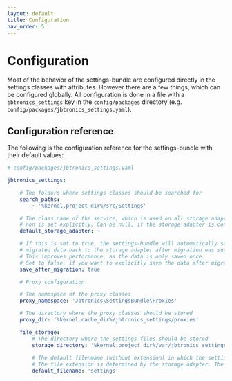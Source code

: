 ```yaml
---
layout: default
title: Configuration
nav_order: 5
---
```


# Configuration

Most of the behavior of the settings-bundle are configured directly in the settings classes with attributes. However there are a few things, which can be configured globally. All configuration is done in a file with a `jbtronics_settings` key in the `config/packages` directory (e.g. `config/packages/jbtronics_settings.yaml`).

## Configuration reference

The following is the configuration reference for the settings-bundle with their default values:

```yaml
# config/packages/jbtronics_settings.yaml

jbtronics_settings:

    # The folders where settings classes should be searched for
    search_paths:
        - '%kernel.project_dir%/src/Settings'

    # The class name of the service, which is used on all storage adapters if
    # non is set explicitly. Can be null, if the storage adapter is configured # explicitly everywhere
    default_storage_adapter: ~

    # If this is set to true, the settings-bundle will automatically save the
    # migrated data back to the storage adapter after migration was successful
    # This improves performance, as the data is only saved once.
    # Set to false, if you want to explicitly save the data after migration
    save_after_migration: true

    # Proxy configuration

    # The namespace of the proxy classes
    proxy_namespace: 'Jbtronics\SettingsBundle\Proxies'

    # The directory where the proxy classes should be stored
    proxy_dir: '%kernel.cache_dir%/jbtronics_settings/proxies'

    file_storage:
        # The directory where the settings files should be stored
        storage_directory: '%kernel.project_dir%/var/jbtronics_settings/'
        
        # The default filenmame (without extension) in which the settings are stored under in the storage directory
        # The file extension is determined by the storage adapter. The name can be overriden on a per settings class basis
        default_filename: 'settings'

```